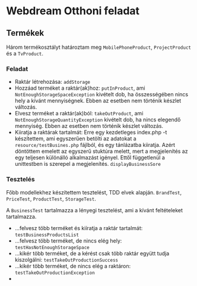 # Webdream Otthoni feladat

## Termékek
Három termékosztályt határoztam meg `MobilePhoneProduct`, `ProjectProduct` és a `TvProduct`.

### Feladat

* Raktár létrehozása: `addStorage`
* Hozzáad terméket a raktár(ak)hoz: `putInProduct`, ami `NotEnoughStorageSpaceException` kivételt dob, ha összességében 
  nincs hely a kívánt mennyiségnek. Ebben az esetben nem történik készlet változás. 
* Elvesz terméket a raktár(ak)ból: `takeOutProduct`, ami `NotEnoughStorageQuantityException` kivételt dob, ha nincs
  elegendő mennyiség. Ebben az esetben nem történik készlet változás.
* Kiiratja a raktárak tartalmát: Erre egy kezdetleges index.php -t készítettem, ami egyszerűen betölti az adatokat a
  `resource/testBusines.php` fájlból, és egy tánlázatba kiiratja. Azért döntöttem emelett az egyszerű stuktúra melett, 
  mert a megjelenítés az egy teljesen különálló alkalmazást igényel.
  Ettől függetlenül a unittestben is szerepel a megjelenítés. `displayBusinessSore`

### Tesztelés
Főbb modellekhez készítettem tesztelést, TDD elvek alapján. `BrandTest`, `PriceTest`, `ProductTest`, `StorageTest`.

A `BusinessTest` tartalmazza a lényegi tesztelést, ami a kívánt feltételeket tartalmazza. 
* ...felvesz több terméket és kiíratja a raktár tartalmát: `testBusinessProductsList`
* ...felvesz több terméket, de nincs elég hely: `testHasNotEnoughStorageSpace`
* ...kikér több terméket, de a kérést csak több raktár együtt tudja kiszolgálni: `testTakeOutProductionSuccess`
* ...kikér több terméket, de nincs elég a raktáron: `testTakeOutProductionException`
* 

